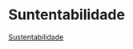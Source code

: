 # Suntentabilidade
 <a href="https://rafael-lopes-de-oliveira.github.io/Suntentabilidade/">Sustentabilidade</a>
